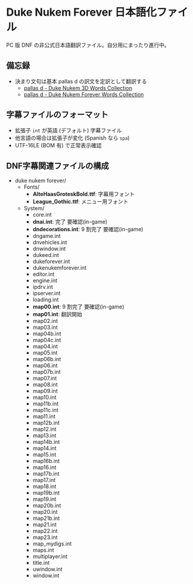 Duke Nukem Forever 日本語化ファイル
===================================

PC 版 DNF の非公式日本語翻訳ファイル。自分用にまったり進行中。

備忘録
------

* 決まり文句は基本 pallas d の訳文を定訳として翻訳する
    * [pallas d - Duke Nukem 3D Words Collection](http://web.archive.org/http://park3.wakwak.com/~pallas_d/duke/d3dwords/index.html)
    * [pallas d - Duke Nukem Forever Words Collection](http://web.archive.org/http://park3.wakwak.com/~pallas_d/duke/dnfwords/index.html)

字幕ファイルのフォーマット
--------------------------

* 拡張子 `int` が英語 (デフォルト) 字幕ファイル
* 他言語の場合は拡張子が変化 (Spanish なら `spa`)
* UTF-16LE (BOM 有) で正常表示確認

DNF字幕関連ファイルの構成
-------------------------

* duke nukem forever/
    * Fonts/
        * **AlteHaasGroteskBold.ttf**: 字幕用フォント
        * **League_Gothic.ttf**: メニュー用フォント
    * System/
        * core.int
        * **dnai.int**: 完了 要確認(in-game)
        * **dndecorations.int**: 9 割完了 要確認(in-game)
        * dngame.int
        * dnvehicles.int
        * dnwindow.int
        * dukeed.int
        * dukeforever.int
        * dukenukemforever.int
        * editor.int
        * engine.int
        * ipdrv.int
        * ipserver.int
        * loading.int
        * **map00.int**: 9 割完了 要確認(in-game)
        * **map01.int**: 翻訳開始
        * map02.int
        * map03.int
        * map04b.int
        * map04c.int
        * map04.int
        * map05.int
        * map06b.int
        * map06.int
        * map07b.int
        * map07.int
        * map08.int
        * map09.int
        * map10.int
        * map11b.int
        * map11c.int
        * map11.int
        * map12b.int
        * map12.int
        * map13.int
        * map14b.int
        * map14.int
        * map15.int
        * map16b.int
        * map16.int
        * map17b.int
        * map17.int
        * map18.int
        * map19b.int
        * map19.int
        * map20b.int
        * map20.int
        * map21b.int
        * map21.int
        * map22.int
        * map23.int
        * map_mydigs.int
        * maps.int
        * multiplayer.int
        * title.int
        * uwindow.int
        * window.int

